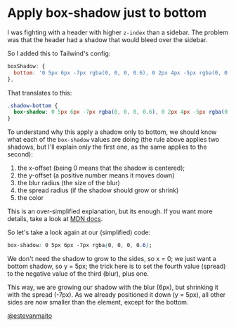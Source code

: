 # Apply box-shadow just to bottom

I was fighting with a header with higher `z-index` than a sidebar. The problem was that the header had a shadow that would bleed over the sidebar.

So I added this to Tailwind's config:

```js
boxShadow: {
  bottom: '0 5px 6px -7px rgba(0, 0, 0, 0.6), 0 2px 4px -5px rgba(0, 0, 0, 0.06)',
},
```

That translates to this:

```css
.shadow-bottom {
  box-shadow: 0 5px 6px -7px rgba(0, 0, 0, 0.6), 0 2px 4px -5px rgba(0, 0, 0, 0.06);
}
```

To understand why this apply a shadow only to bottom, we should know what each of the `box-shadow` values are doing (the rule above applies two shadows, but I'll explain only the first one, as the same applies to the second):

1. the x-offset (being 0 means that the shadow is centered);
2. the y-offset (a positive number means it moves down)
3. the blur radius (the size of the blur)
4. the spread radius (if the shadow should grow or shrink)
5. the color

This is an over-simplified explanation, but its enough. If you want more details, take a look at [MDN docs](https://developer.mozilla.org/en-US/docs/Web/CSS/box-shadow).

So let's take a look again at our (simplified) code:

```css
box-shadow: 0 5px 6px -7px rgba(0, 0, 0, 0.6);
```

We don't need the shadow to grow to the sides, so x = 0; we just want a bottom shadow, so y = 5px; the trick here is to set the fourth value (spread) to the negative value of the third (blur), plus one.

This way, we are growing our shadow with the blur (6px), but shrinking it with the spread (-7px). As we already positioned it down (y = 5px), all other sides are now smaller than the element, except for the bottom.

[@estevanmaito](https://twitter.com/estevanmaito)
